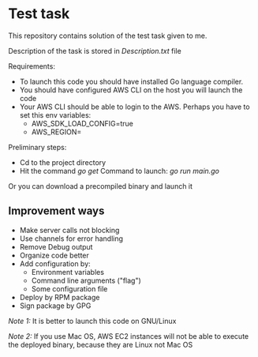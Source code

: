 Test task
=========

This repository contains solution of the test task given to me.

Description of the task is stored in _Description.txt_ file

Requirements:
* To launch this code you should have installed Go language compiler.
* You should have configured AWS CLI on the host you will launch the code
* Your AWS CLI should be able to login to the AWS. Perhaps you have to set this env variables:
    - AWS_SDK_LOAD_CONFIG=true
    - AWS_REGION=<region-name>

Preliminary steps:
 - Cd to the project directory
 - Hit the command _go get_
Command to launch: _go run main.go_

Or you can download a precompiled binary and launch it

Improvement ways
----------------
 - Make server calls not blocking
 - Use channels for error handling
 - Remove Debug output
 - Organize code better
 - Add configuration by:
    - Environment variables
    - Command line arguments ("flag")
    - Some configuration file
 - Deploy by RPM package
 - Sign package by GPG



*Note 1:* It is better to launch this code on GNU/Linux

*Note 2:* If you use Mac OS, AWS EC2 instances will not be able to execute the deployed binary, because they are Linux not Mac OS
